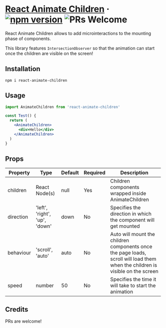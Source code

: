 # [React Animate Children](https://github.com/nriccar/react-animate-children) &middot; [![npm version](https://img.shields.io/npm/v/react.svg?style=flat)](https://www.npmjs.com/package/react-animate-children) ![PRs Welcome](https://img.shields.io/badge/PRs-welcome-brightgreen.svg)

React Animate Children allows to add microinteractions to the mounting phase of components.

This library features `IntersectionObserver` so that the animation can start once the children are visible on the screen!

## Installation

```
npm i react-animate-children
```

## Usage

```jsx
import AnimateChildren from 'react-animate-children'

const Test() {
  return (
    <AnimateChildren>
      <div>Hello</div>
    </AnimateChildren>
  )
}
```

## Props

| Property  | Type                          | Default | Required | Description                                                                                                                   |
| --------- | ----------------------------- | ------- | -------- | ----------------------------------------------------------------------------------------------------------------------------- |
| children  | React Node(s)                 | null    | Yes      | Children components wrapped inside AnimateChildren                                                                            |
| direction | 'left', 'right', 'up', 'down' | down    | No       | Specifies the direction in which the component will get mounted                                                               |
| behaviour | 'scroll', 'auto'              | auto    | No       | Auto will mount the children components once the page loads, scroll will load them when the children is visible on the screen |
| speed     | number                        | 50      | No       | Specifies the time it will take to start the animation                                                                        |

## Credits

PRs are welcome!
